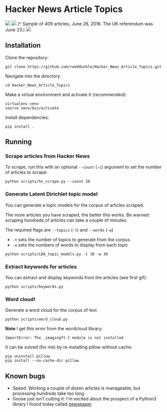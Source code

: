 # Hacker News Article Topics

<img src="http://i.imgur.com/TxS4faf.png" />

<img src="http://i.imgur.com/51NBQrR.png" />
(^ Sample of 409 articles, June 26, 2016. The UK referendum was June 23.)

<img src="http://i.imgur.com/erbWT8A.gif" />


Installation
----

Clone the repository:

```
git clone https://github.com/reeddunkle/Hacker_News_Article_Topics.git
```

Navigate into the directory:

```
cd Hacker_News_Article_Topics
```

Make a virtual environment and activate it (recommended):

```
virtualenv venv
source venv/bin/activate
```

Install dependencies:

```
pip install .
```

Running
----

### Scrape articles from Hacker News

To scrape, run this with an optional `--count` (`-c`) argument to set the number of articles to scrape:

```
python scripts/hn_scrape.py --count 20
```

### Generate Latent Dirichlet topic model


You can generate a topic models for the corpus of articles scraped.

The more articles you have scraped, the better this works. Be warned: scraping hundreds of articles can take a couple of minutes.

The required flags are `--topics` (`-t`) and `--words` (`-w`)

- `-t` sets the number of topics to generate from the corpus
- `-w` sets the numbers of words to display from each topic

```
python scripts/LDA_topic_models.py -t 10 -w 30
```

### Extract keywords for articles

You can extract and display keywords from the articles (see first gif):

```
python scripts/keywords.py
```

### Word cloud!

Generate a word cloud for the corpus of text

```
python scripts/word_cloud.py
```

**Note**
I get this error from the wordcloud library:

```
ImportError: The _imagingft C module is not installed
```

It can be solved (for me) by re-installing pillow without cache:

```
pip uninstall pillow
pip install --no-cache-dir pillow
```



Known bugs
----

- Speed. Working a couple of dozen articles is manageable, but processing hundreds take too long
- Goose just isn't cutting it: I'm excited about the prospect of a Python3 library I found today called [newspaper](https://github.com/codelucas/newspaper)
